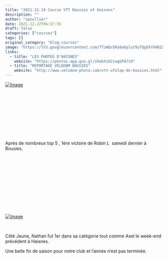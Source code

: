 ```yaml
---
title: "2021.12.19 Course VTT Bousies et Haisnes"
description: ""
author: "vpoullier"
date: 2021-12-22T06:57:55
draft: false
categories: ["courses"]
tags: []
original_category: "blog-courses"
image: "https://lh3.googleusercontent.com/TTzWQv5Ra8wkplut9yTQgEkY6N8ZdMwGydEevqIJZqAnny7RiWbkKZ4TmspZr3HpgYjnrK7964Lts-vnbSbfSYirebhcCp6l-HWf5_q1M6WvzyfvTQ25QEeD6QwwBUzYFsndifkVyN0FvKf-5fPWlETMPyRxqC17XZP0BSbxFKQxJeCj_Lq4sEMs4QoO-eAJonHIJnqA7sGUsTBrbKyJ-Dd0YT58XAXxtAMsb7ozUjewSA0XasFLHGAEHqhe7BJtn9tIOx5L-A4M5t1REO9B_fBCiSUDDwWPxwo6GS9w9dcgK7b_0o0m9rZCLgZnVBM5bfApSkgfTi3DAQNT4hQTiDlTutGQjDXWy3y7-SGFl7d3vaCwuevJU8yHIqEWZDbzLQK9Ewt3oUytDdVRE-SVYP6WoGwjoNhJzL-XhYQOYlt2Kdml98rLA738_u-GHt9cp80l6QIabXDeBsPMBEjZdENGN9aoOuBIaCYibU5QBV_zoVfzKR1EM8en_ynnbFr6ESZFoEpgQAW7Mq2Qg_R4eQzd84tMo6KDJI-bAzumdGHT0-hd5rg_sZ7LYd4_CZJak74PTyLovGYlVTNPQHfd1hGxqdTiwbVtCBcdfxVazVspJ0S8_wygbnDOPOv2hHoMwXCsv1wKSdVXVynipTLWCrhzs4hhc27zC_ah74Ac8VohqPKMQo4s__3wY-bl-duoFS4gbu5ERii06ptqxp4Uiv2k7w=w1250-h938-no?authuser=0"
links:
  - title: "LES PHOTOS D'HAISNES"
    website: "https://photos.app.goo.gl/VXebXzX2iagGPA7t8"
  - title: "REPORTAGE VELODOM BOUSIES"
    website: "http://www.velodom-photo.com/vtt-ufolep-de-bousies.html"
---
```


[![Image](https://lh3.googleusercontent.com/kfsaj0K6Ts6I2CD3vP1AVIww-vtjf1vOBgbqr-BPZl702zOe7hnMjcKMZ6mBKv-1KWwbzJMNh1XmZnjFRMJnlNrwmqvO7cfnzW4YZFKOJoH_96LKH1Lg5FSlrtfL7mDnfAKDzTvfBoqasKXlHBehqe4sy6FsrZGM04BYYctpZCVNS5aLgAAFGFvmV8ie-iQ8cVZmrZKWp77ihgD9yuphmB5s9tBxE2msOe2aT4Yf6vvyT0MEg6TXYwkEx_4wdi6RuVDGJUBdAyNY141Ak3gybUVlVUm_GFcAtKvw4F-j6g16XFjt8V4Y-RoL7xJ-btw1EBoFDC3pWTJ3Y7_Gw14D1LSxJq0a2ty6KiCl40AkR2i2MkeQRdILuUtkbxdKuU1I2zPrYBLps-i1AREQPXN4cwXMldVB3Q5Hc06ptUkQ-SEUTRohN8fHjN4VsDNJogsrbbNgw7hf-jX4hIfFKZPwIBZ-suJi2CuyZgvQLsxzTYi3BPT96ernl79vWrpjtTO1r-tbO0tlHSm8_bqpHc-058klAoz31N9Xd2AjO5wn-9q7lhZjMEEwiBgH2R8OrSSI0op2bX6GMZPWOJuQh9FO174ILohvlRZ-Lpjbsnb2_6xx_pRMVDNh9scVboYAC6AslIpSuGp7rK1uOJ611txrZYY5BOcVzA80Zh_pH7PndKN-v2CJ3Ctm5vqRuVP_ouKNZdiz-TQQ0lC7ggPBgAUgUQWn=w521-h391-no?authuser=0)](https://lh3.googleusercontent.com/kfsaj0K6Ts6I2CD3vP1AVIww-vtjf1vOBgbqr-BPZl702zOe7hnMjcKMZ6mBKv-1KWwbzJMNh1XmZnjFRMJnlNrwmqvO7cfnzW4YZFKOJoH_96LKH1Lg5FSlrtfL7mDnfAKDzTvfBoqasKXlHBehqe4sy6FsrZGM04BYYctpZCVNS5aLgAAFGFvmV8ie-iQ8cVZmrZKWp77ihgD9yuphmB5s9tBxE2msOe2aT4Yf6vvyT0MEg6TXYwkEx_4wdi6RuVDGJUBdAyNY141Ak3gybUVlVUm_GFcAtKvw4F-j6g16XFjt8V4Y-RoL7xJ-btw1EBoFDC3pWTJ3Y7_Gw14D1LSxJq0a2ty6KiCl40AkR2i2MkeQRdILuUtkbxdKuU1I2zPrYBLps-i1AREQPXN4cwXMldVB3Q5Hc06ptUkQ-SEUTRohN8fHjN4VsDNJogsrbbNgw7hf-jX4hIfFKZPwIBZ-suJi2CuyZgvQLsxzTYi3BPT96ernl79vWrpjtTO1r-tbO0tlHSm8_bqpHc-058klAoz31N9Xd2AjO5wn-9q7lhZjMEEwiBgH2R8OrSSI0op2bX6GMZPWOJuQh9FO174ILohvlRZ-Lpjbsnb2_6xx_pRMVDNh9scVboYAC6AslIpSuGp7rK1uOJ611txrZYY5BOcVzA80Zh_pH7PndKN-v2CJ3Ctm5vqRuVP_ouKNZdiz-TQQ0lC7ggPBgAUgUQWn=w521-h391-no?authuser=0)

&nbsp;

&nbsp;

&nbsp;

&nbsp;

&nbsp;

Après de nombreux top 5 , 1ère victoire de Robin L &nbsp;samedi dernier à Bousies. 

&nbsp;

&nbsp;&nbsp;

&nbsp;

&nbsp;

&nbsp;

&nbsp;

[![Image](https://lh3.googleusercontent.com/_o5FvvI3NPDTofZKzMHRRTjashAkVcQIyXLp5k7kPy9kzc5BPj1seBeTtvAzK0IcC1pux_LmOWKS0zSEtAWJfgzVbnvpfsXFOcNmdnkbBbocWXnppLg8ABwwWanjC0VJPugUs_uXGrnPgmmkeCKYvxPqSacZO6n9WYrA_m3u04mtZ3Xg7gM-Ilb9tIjnvD31Y_yofblsrJLliwFzoZG0sMq1rZALBGhssNm0cIsCj3_f44a-hV-m7ovZvP8BHBpThzs81Pck0FBh1hgjEwjqmopVeKIZeXSB_lCCwCuFYb4AQD0UFP7o4nmlUsVTzW38DU6sIwwSKBievQpKf_5vYm9Ja81qxuGDmAHbtoi6PyLVSOYoRLxa5e_e5BxAXJdorUHGNXB8hYtHGDdA3iHk-UOSnaAw61wzYsNuG1cGI11YSUsp3pKzDmxSu7xuiHWF16tx6v-6iZvVaYxjINxc4DgNNQw2-WTLa5wdDMaBWhcOlpEZE_khfPKotS1lhfGml0xytrfIOM94txumDES8zJBN4aenGkx_zhlNOZX5iXVRG9qxR1eDyOO2jfv3P271ftbIWf-S42XkuJkQY6PvmcsCd0HgigYB8s86DFmGBHOdo8_s4L27GpSUKLwGwOl-zeCevgDdTACrdwB2cHLRILCSnoi8BifySh4jh94qtAXsw3FVJ-HeMv7cLRsZvsuLWaz0YWTFru7ChTqvJeiVxqLV=w938-h703-no?authuser=0)](https://lh3.googleusercontent.com/pw/AM-JKLVFIiHXRp9NlpI1xCEG8_3NJCxx9nw-iTaTYMm_ySXdmxYqKORpwx4Y87tjvcwJ1ys0IoGSyveLeogq5Tk21v9hvLh_RlLo_BgCPKRw2jE6loq2MYkQeKFE5Eukok44KaemhRP8lzioC5axJ_CJkslTcw=w1205-h904-no?authuser=0)

&nbsp;

Côté Jeune, Nathan fut 1er dans sa catégorie tout comme Axel le week-end précédent à Haisnes.

Une belle fin de saison pour notre club&nbsp;et l’année n’est pas terminée.
